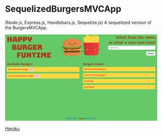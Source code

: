# SequelizedBurgersMVCApp

(Node.js, Express.js, Handlebars.js, Sequelize.js) A sequelized version of the BurgersMVCApp.

<img src="screenshot.png" alt="screenshot of 'Happy Burger Funtime' webpage" width="500">

[Heroku](#)